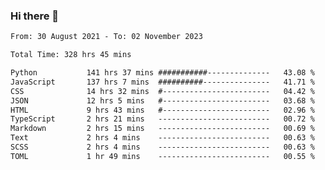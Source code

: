 ### Hi there 👋

<!--
**dominoto/dominoto** is a ✨ _special_ ✨ repository because its `README.md` (this file) appears on your GitHub profile.

Here are some ideas to get you started:

- 🔭 I’m currently working on ...
- 🌱 I’m currently learning ...
- 👯 I’m looking to collaborate on ...
- 🤔 I’m looking for help with ...
- 💬 Ask me about ...
- 📫 How to reach me: ...
- 😄 Pronouns: ...
- ⚡ Fun fact: ...
-->
<!--START_SECTION:waka-->

```txt
From: 30 August 2021 - To: 02 November 2023

Total Time: 328 hrs 45 mins

Python           141 hrs 37 mins ###########--------------   43.08 %
JavaScript       137 hrs 7 mins  ##########---------------   41.71 %
CSS              14 hrs 32 mins  #------------------------   04.42 %
JSON             12 hrs 5 mins   #------------------------   03.68 %
HTML             9 hrs 43 mins   #------------------------   02.96 %
TypeScript       2 hrs 21 mins   -------------------------   00.72 %
Markdown         2 hrs 15 mins   -------------------------   00.69 %
Text             2 hrs 4 mins    -------------------------   00.63 %
SCSS             2 hrs 4 mins    -------------------------   00.63 %
TOML             1 hr 49 mins    -------------------------   00.55 %
```

<!--END_SECTION:waka-->
